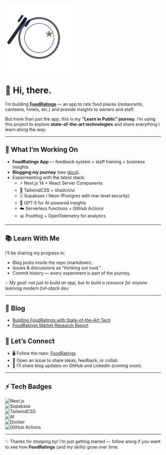<p align="left">
  <img src="assets/foodratings-logo-light.svg" alt="FoodRatings — Learn in Public" width="220" />
</p>

# 👋 Hi, there.  

I’m building **[FoodRatings](https://github.com/msjammu/FoodRating)** — an app to rate food places (restaurants, canteens, hotels, etc.) and provide insights to owners and staff.  

But more than just the app, this is my **“Learn in Public” journey**. I’m using this project to explore **state-of-the-art technologies** and share everything I learn along the way.  

---

## 🚀 What I’m Working On  
- **FoodRatings App** — feedback system + staff training + business insights.  
- **Blogging my journey** (see [docs](https://github.com/msjammu/FoodRating/tree/main/docs)).  
- Experimenting with the latest stack:  
  - ⚡ Next.js 14 + React Server Components  
  - 🎨 TailwindCSS + shadcn/ui  
  - 🗄️ Supabase / Neon (Postgres with row-level security)  
  - 🤖 GPT-5 for AI-powered insights  
  - ☁️ Serverless functions + GitHub Actions  
  - 📊 PostHog + OpenTelemetry for analytics  

---

## 📚 Learn With Me  
I’ll be sharing my progress in:  
- Blog posts inside the repo (markdown).  
- Issues & discussions as “thinking out loud.”  
- Commit history — every experiment is part of the journey.  

💡 *My goal: not just to build an app, but to build a resource for anyone learning modern full-stack dev.*  

---

## 📖 Blog
- [Building FoodRatings with State-of-the-Art Tech](docs/blog/first-post.md)
- [FoodRatings Market Research Report](docs/blog/market-research.md)


## 🌟 Let’s Connect  
- 🖥️ Follow the repo: [FoodRatings](https://github.com/msjammu/FoodRating)  
- 💬 Open an issue to share ideas, feedback, or collab.  
- 🔗 I’ll share blog updates on GitHub and LinkedIn (coming soon).  

---

## ⚡ Tech Badges  
![Next.js](https://img.shields.io/badge/Next.js-14-black?logo=next.js)  
![Supabase](https://img.shields.io/badge/Supabase-Postgres-green?logo=supabase)  
![TailwindCSS](https://img.shields.io/badge/TailwindCSS-blue?logo=tailwindcss)  
![AI](https://img.shields.io/badge/AI-GPT5-purple)  
![Docker](https://img.shields.io/badge/Docker-blue?logo=docker)  
![GitHub Actions](https://img.shields.io/badge/GitHub%20Actions-CI%2FCD-2088FF?logo=github-actions)  

---

✨ Thanks for stopping by! I’m just getting started — follow along if you want to see how **FoodRatings** (and my skills) grow over time.  
